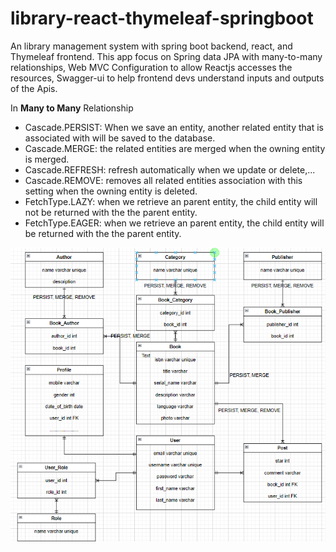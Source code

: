 # library-react-thymeleaf-springboot
An library management system with spring boot backend, react, and Thymeleaf frontend. This app focus on Spring data JPA with many-to-many relationships, Web MVC Configuration to allow Reactjs accesses the resources, Swagger-ui to help frontend devs understand inputs and outputs of the Apis.

In **Many to Many** Relationship
- Cascade.PERSIST: When we save an entity, another related entity that is associated with will be saved to the database.
- Cascade.MERGE: the related entities are merged when the owning entity is merged.
- Cascade.REFRESH: refresh automatically when we update or delete,...
- Cascade.REMOVE: removes all related entities association with this setting when the owning entity is deleted.
- FetchType.LAZY: when we retrieve an parent entity, the child entity will not be returned with the the parent entity.
- FetchType.EAGER: when we retrieve an parent entity, the child entity will be returned with the the parent entity.

![Screenshot](book-photos/entity.png)
